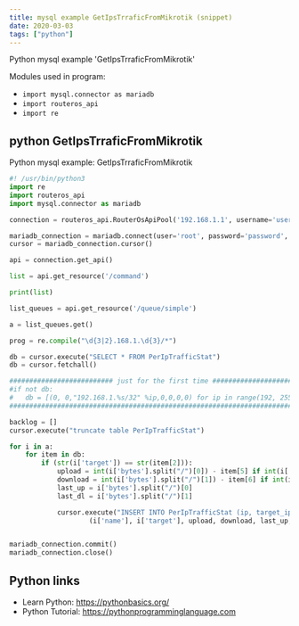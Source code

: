 ```yaml
---
title: mysql example GetIpsTrraficFromMikrotik (snippet)
date: 2020-03-03
tags: ["python"]
---
```

Python mysql example 'GetIpsTrraficFromMikrotik'


Modules used in program: 
* `import mysql.connector as mariadb`
* `import routeros_api`
* `import re`

## python GetIpsTrraficFromMikrotik

Python mysql example: GetIpsTrraficFromMikrotik

```python
#! /usr/bin/python3
import re
import routeros_api
import mysql.connector as mariadb

connection = routeros_api.RouterOsApiPool('192.168.1.1', username='username', password='password') 

mariadb_connection = mariadb.connect(user='root', password='password', database='databaseName' , unix_socket="/var/run/mysqld/mysqld.sock")
cursor = mariadb_connection.cursor()

api = connection.get_api()

list = api.get_resource('/command')

print(list)

list_queues = api.get_resource('/queue/simple')

a = list_queues.get()

prog = re.compile("\d{3|2}.168.1.\d{3}/*")

db = cursor.execute("SELECT * FROM PerIpTrafficStat")
db = cursor.fetchall()

########################## just for the first time #######################
#if not db:
#	db = [(0, 0,"192.168.1.%s/32" %ip,0,0,0,0) for ip in range(192, 255)]
##########################################################################

backlog = []
cursor.execute("truncate table PerIpTrafficStat")

for i in a:
	for item in db:
		if (str(i['target']) == str(item[2])):
			upload = int(i['bytes'].split("/")[0]) - item[5] if int(i['bytes'].split("/")[0]) >= item[5] else int(i['bytes'].split("/")[0])
			download = int(i['bytes'].split("/")[1]) - item[6] if int(i['bytes'].split("/")[1]) >= item[6] else int(i['bytes'].split("/")[1])
			last_up = i['bytes'].split("/")[0]
			last_dl = i['bytes'].split("/")[1]

			cursor.execute("INSERT INTO PerIpTrafficStat (ip, target_ip, upload, download, last_up, last_dl) VALUES (%s, %s, %s, %s, %s, %s)",
					(i['name'], i['target'], upload, download, last_up, last_dl))


mariadb_connection.commit()
mariadb_connection.close()


```

## Python links

- Learn Python: https://pythonbasics.org/
- Python Tutorial: https://pythonprogramminglanguage.com
